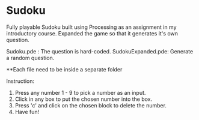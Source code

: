 # Sudoku
Fully playable Sudoku built using Processing as an assignment in my introductory course. Expanded the game so that it generates it's own question.

Sudoku.pde        : The question is hard-coded.
SudokuExpanded.pde: Generate a random question.

**Each file need to be inside a separate folder

Instruction:
1. Press any number 1 - 9 to pick a number as an input.
2. Click in any box to put the chosen number into the box.
3. Press 'c' and click on the chosen block to delete the number.
4. Have fun!
    
